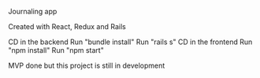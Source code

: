Journaling app

Created with React, Redux and Rails

CD in the backend
Run "bundle install"
Run "rails s"
CD in the frontend
Run "npm install"
Run "npm start"

MVP done but this project is still in development
